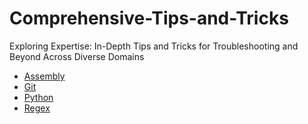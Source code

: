 # Comprehensive-Tips-and-Tricks

Exploring Expertise: In-Depth Tips and Tricks for Troubleshooting and Beyond Across Diverse Domains

- [Assembly](./Assembly/README.md)
- [Git](./Git/README.md)
- [Python](./Python/README.md)
- [Regex](./Regex/README.md)